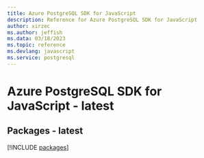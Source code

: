 ```yaml
---
title: Azure PostgreSQL SDK for JavaScript
description: Reference for Azure PostgreSQL SDK for JavaScript
author: xirzec
ms.author: jeffish
ms.data: 03/18/2023
ms.topic: reference
ms.devlang: javascript
ms.service: postgresql
---
```

# Azure PostgreSQL SDK for JavaScript - latest
## Packages - latest
[!INCLUDE [packages](postgresql-index.md)]